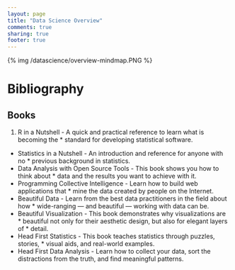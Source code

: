 ```yaml
---
layout: page
title: "Data Science Overview"
comments: true
sharing: true
footer: true
---
```


{% img /datascience/overview-mindmap.PNG %}

# Bibliography
## Books
1. R in a Nutshell - A quick and practical reference to learn what is becoming the * standard for developing statistical software.
* Statistics in a Nutshell - An introduction and reference for anyone with no * previous background in statistics.
* Data Analysis with Open Source Tools - This book shows you how to think about * data and the results you want to achieve with it.
* Programming Collective Intelligence - Learn how to build web applications that * mine the data created by people on the Internet.
* Beautiful Data - Learn from the best data practitioners in the field about how * wide-ranging — and beautiful — working with data can be.
* Beautiful Visualization - This book demonstrates why visualizations are * beautiful not only for their aesthetic design, but also for elegant layers of * detail.
* Head First Statistics - This book teaches statistics through puzzles, stories, * visual aids, and real-world examples.
* Head First Data Analysis - Learn how to collect your data, sort the distractions from the truth, and find meaningful patterns.
